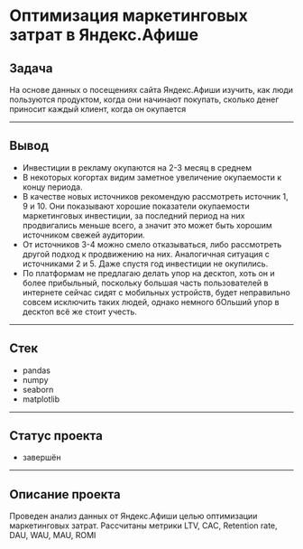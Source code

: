 # Оптимизация маркетинговых затрат в Яндекс.Афише

## Задача
На основе данных о посещениях сайта Яндекс.Афиши изучить, как люди пользуются продуктом, когда они начинают покупать, сколько денег приносит каждый клиент, когда он окупается
***

## Вывод
* Инвестиции в рекламу окупаются на 2-3 месяц в среднем
* В некоторых когортах видим заметное увеличение окупаемости к концу периода. 
* В качестве новых источников рекомендую рассмотреть источник 1, 9 и 10. Они показывают хорошие показатели окупаемости маркетинговых инвестиции, за последний период на них продвигались меньше всего, а значит это может быть хорошим источником свежей аудитории. 
* От источников 3-4 можно смело отказываться, либо рассмотреть другой подход к продвижению на них. Аналогичная ситуация с источниками 2 и 5. Даже спустя год инвестиции не окупились.
* По платформам не предлагаю делать упор на десктоп, хоть он и более прибыльный, поскольку большая часть пользователей в интернете сейчас сидят с мобильных устройств, будет неправильно совсем исключить таких людей, однако немного бОльший упор в десктоп всё же стоит учесть.

***

## Стек
* pandas
* numpy
* seaborn 
* matplotlib


***

## Статус проекта
* завершён

***
## Описание проекта
Проведен анализ данных от Яндекс.Афиши целью оптимизации маркетинговых затрат.
Рассчитаны метрики LTV, CAC, Retention rate, DAU, WAU, MAU, ROMI
